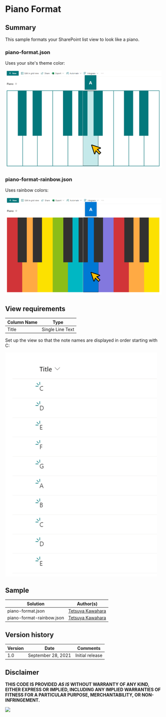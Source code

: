 # Piano Format

## Summary
This sample formats your SharePoint list view to look like a piano.

### piano-format.json

Uses your site's theme color:

![screenshot of the sample](./assets/screenshot.png)

### piano-format-rainbow.json

Uses rainbow colors:

![screenshot of the sample](./assets/screenshot_rainbow-color.png)

## View requirements

Column Name   |Type
--------------|--------------
Title         | Single Line Text

Set up the view so that the note names are displayed in order starting with C:

![screenshot of the sample](./assets/screenshot_item-sample.png)

## Sample

Solution                        |Author(s)
--------------------------------|---------------------------
piano-format.json   |[Tetsuya Kawahara](https://twitter.com/techan_k)
piano-format-rainbow.json |[Tetsuya Kawahara](https://twitter.com/techan_k)

## Version history

Version |Date               |Comments
--------|-------------------|--------
1.0     |September 28, 2021 |Initial release

## Disclaimer
**THIS CODE IS PROVIDED *AS IS* WITHOUT WARRANTY OF ANY KIND, EITHER EXPRESS OR IMPLIED, INCLUDING ANY IMPLIED WARRANTIES OF FITNESS FOR A PARTICULAR PURPOSE, MERCHANTABILITY, OR NON-INFRINGEMENT.**

<img src="https://telemetry.sharepointpnp.com/sp-dev-list-formatting/view-samples/piano-format" />